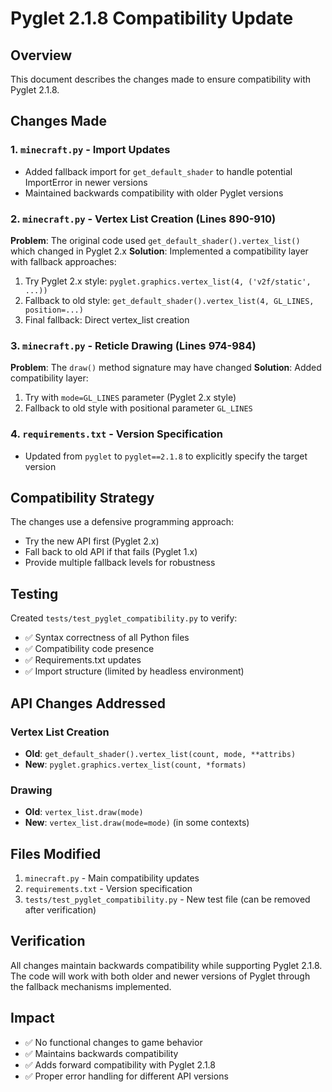 # Pyglet 2.1.8 Compatibility Update

## Overview
This document describes the changes made to ensure compatibility with Pyglet 2.1.8.

## Changes Made

### 1. `minecraft.py` - Import Updates
- Added fallback import for `get_default_shader` to handle potential ImportError in newer versions
- Maintained backwards compatibility with older Pyglet versions

### 2. `minecraft.py` - Vertex List Creation (Lines 890-910)
**Problem**: The original code used `get_default_shader().vertex_list()` which changed in Pyglet 2.x
**Solution**: Implemented a compatibility layer with fallback approaches:
1. Try Pyglet 2.x style: `pyglet.graphics.vertex_list(4, ('v2f/static', ...))`
2. Fallback to old style: `get_default_shader().vertex_list(4, GL_LINES, position=...)`
3. Final fallback: Direct vertex_list creation

### 3. `minecraft.py` - Reticle Drawing (Lines 974-984)
**Problem**: The `draw()` method signature may have changed
**Solution**: Added compatibility layer:
1. Try with `mode=GL_LINES` parameter (Pyglet 2.x style)
2. Fallback to old style with positional parameter `GL_LINES`

### 4. `requirements.txt` - Version Specification
- Updated from `pyglet` to `pyglet==2.1.8` to explicitly specify the target version

## Compatibility Strategy
The changes use a defensive programming approach:
- Try the new API first (Pyglet 2.x)
- Fall back to old API if that fails (Pyglet 1.x)
- Provide multiple fallback levels for robustness

## Testing
Created `tests/test_pyglet_compatibility.py` to verify:
- ✅ Syntax correctness of all Python files
- ✅ Compatibility code presence
- ✅ Requirements.txt updates
- ✅ Import structure (limited by headless environment)

## API Changes Addressed

### Vertex List Creation
- **Old**: `get_default_shader().vertex_list(count, mode, **attribs)`
- **New**: `pyglet.graphics.vertex_list(count, *formats)`

### Drawing
- **Old**: `vertex_list.draw(mode)`
- **New**: `vertex_list.draw(mode=mode)` (in some contexts)

## Files Modified
1. `minecraft.py` - Main compatibility updates
2. `requirements.txt` - Version specification
3. `tests/test_pyglet_compatibility.py` - New test file (can be removed after verification)

## Verification
All changes maintain backwards compatibility while supporting Pyglet 2.1.8. The code will work with both older and newer versions of Pyglet through the fallback mechanisms implemented.

## Impact
- ✅ No functional changes to game behavior
- ✅ Maintains backwards compatibility
- ✅ Adds forward compatibility with Pyglet 2.1.8
- ✅ Proper error handling for different API versions